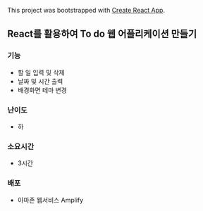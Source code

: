 This project was bootstrapped with [Create React App](https://github.com/facebook/create-react-app).

## React를 활용하여 To do 웹 어플리케이션 만들기

### 기능

- 할 일 입력 및 삭제
- 날짜 및 시간 출력
- 배경화면 테마 변경

### 난이도
- 하

### 소요시간
- 3시간

### 배포
- 아마존 웹서비스 Amplify

